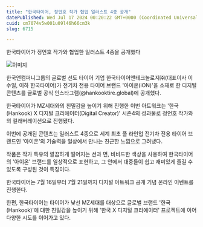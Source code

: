 ```yaml
---
title: "한국타이어, 정언호 작가 협업 일러스트 4종 공개"
datePublished: Wed Jul 17 2024 00:20:22 GMT+0000 (Coordinated Universal Time)
cuid: cm7074v5w001u09l46h66cm3k
slug: 6715

---
```



한국타이어가 정언호 작가와 협업한 일러스트 4종을 공개했다

![이미지](https://cdn.hashnode.com/res/hashnode/image/upload/v1739261069054/ed71efd4-ecd4-40a5-8040-9f1dd1faf29b.webp)

한국앤컴퍼니그룹의 글로벌 선도 타이어 기업 한국타이어앤테크놀로지㈜(대표이사 이수일, 이하 한국타이어)가 전기차 전용 타이어 브랜드 '아이온(iON)'을 소재로 한 디지털 콘텐츠를 글로벌 공식 인스타그램(@hankooktire.global)에 공개했다.

한국타이어가 MZ세대와의 친밀감을 높이기 위해 진행한 이번 아트워크는 '한국(Hankook) X 디지털 크리에이터(Digital Creator)' 시즌4의 성과물로 정언호 작가와의 컬래버레이션으로 진행됐다.

이번에 공개된 콘텐츠는 일러스트 4종으로 세계 최초 풀 라인업 전기차 전용 타이어 브랜드인 '아이온'의 기술력을 일상에서 만나는 친근한 느낌으로 그려냈다.

작품은 작가 특유의 깔끔하게 떨어지는 선과 면, 비비드한 색상을 사용하여 한국타이어의 '아이온' 브랜드를 일상적으로 표현하고, 그 안에서 대중들이 쉽고 재미있게 즐길 수 있도록 구성된 것이 특징이다.

한국타이어는 7월 16일부터 7월 21일까지 디지털 아트워크 공개 기념 온라인 이벤트를 진행한다.

한편, 한국타이어는 타이어가 낯선 MZ세대를 대상으로 글로벌 브랜드 '한국(Hankook)'에 대한 친밀감을 높이기 위해 '한국 X 디지털 크리에이터' 프로젝트에 이어 다양한 시도를 이어가고 있다.